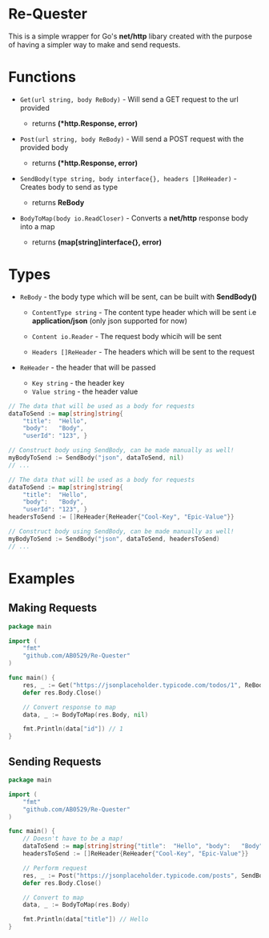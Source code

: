 # Re-Quester

This is a simple wrapper for Go's **net/http** libary created with the purpose of having a simpler way to make and send requests.

# Functions

- `Get(url string, body ReBody)` - Will send a GET request to the url provided

    - returns **(\*http.Response, error)**

- `Post(url string, body ReBody)` - Will send a POST request with the provided body

    - returns **(\*http.Response, error)**
    
- `SendBody(type string, body interface{}, headers []ReHeader)` - Creates body to send as type

    - returns **ReBody**

- `BodyToMap(body io.ReadCloser)` - Converts a **net/http** response body into a map

    - returns **(map[string]interface{}, error)**

# Types
- `ReBody` - the body type which will be sent, can be built with **SendBody()**
    - `ContentType string` - The content type header which will be sent i.e **application/json** (only json supported for now)

    - `Content io.Reader` - The request body whicih will be sent

    - `Headers []ReHeader` - The headers which will be sent to the request

- `ReHeader` - the header that will be passed
    - `Key string` - the header key
    - `Value string` - the header value

```go
// The data that will be used as a body for requests
dataToSend := map[string]string{
    "title":  "Hello",
    "body":   "Body",
    "userId": "123", }

// Construct body using SendBody, can be made manually as well!
myBodyToSend := SendBody("json", dataToSend, nil)
// ...
```

```go
// The data that will be used as a body for requests
dataToSend := map[string]string{
    "title":  "Hello",
    "body":   "Body",
    "userId": "123", }
headersToSend := []ReHeader{ReHeader{"Cool-Key", "Epic-Value"}}

// Construct body using SendBody, can be made manually as well!
myBodyToSend := SendBody("json", dataToSend, headersToSend)
// ...
```

# Examples

## Making Requests

```go
package main

import (
    "fmt"
    "github.com/AB0529/Re-Quester"
)

func main() {
    res, _ := Get("https://jsonplaceholder.typicode.com/todos/1", ReBody{})
    defer res.Body.Close()

    // Convert response to map
    data, _ := BodyToMap(res.Body, nil)

    fmt.Println(data["id"]) // 1
}
```

## Sending Requests

```go
package main

import (
    "fmt"
    "github.com/AB0529/Re-Quester"
)

func main() {
    // Doesn't have to be a map!
    dataToSend := map[string]string{"title":  "Hello", "body":   "Body", "userId": "123", }
    headersToSend := []ReHeader{ReHeader{"Cool-Key", "Epic-Value"}}

    // Perform request
    res, _ := Post("https://jsonplaceholder.typicode.com/posts", SendBody("json", dataToSend, headersToSend))
    defer res.Body.Close()

    // Convert to map
    data, _ := BodyToMap(res.Body)

    fmt.Println(data["title"]) // Hello
}
```